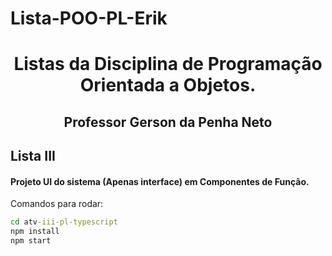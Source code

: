 # Lista-POO-PL-Erik

<div align="center">

# Listas da Disciplina de Programação Orientada a Objetos.

## Professor Gerson da Penha Neto
</div>
<span id="3">

## Lista III

#### Projeto UI do sistema (Apenas interface) em Componentes de Função.
Comandos para rodar: 

```cmd
cd atv-iii-pl-typescript
npm install
npm start
```
